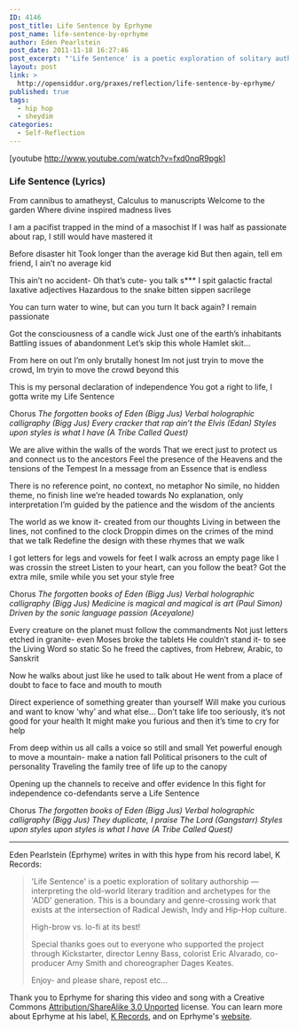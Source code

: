 ```yaml
---
ID: 4146
post_title: Life Sentence by Eprhyme
post_name: life-sentence-by-eprhyme
author: Eden Pearlstein
post_date: 2011-11-18 16:27:46
post_excerpt: "'Life Sentence' is a poetic exploration of solitary authorship — interpreting the old-world literary tradition and archetypes for the 'ADD' generation. This is a boundary and genre-crossing work that exists at the intersection of Radical Jewish, Indy and Hip-Hop culture."
layout: post
link: >
  http://opensiddur.org/praxes/reflection/life-sentence-by-eprhyme/
published: true
tags:
  - hip hop
  - sheydim
categories:
  - Self-Reflection
---
```

[youtube http://www.youtube.com/watch?v=fxd0nqR9pgk]
<div class="english">
<h3>Life Sentence (Lyrics)</h3>

From cannibus to amatheyst,
Calculus to manuscripts
Welcome to the garden
Where divine inspired madness lives

I am a pacifist trapped in the mind of a masochist
If I was half as passionate about rap,
I still would have mastered it

Before disaster hit
Took longer than the average kid
But then again, tell em friend,
I ain’t no average kid

This ain’t no accident-
Oh that’s cute- you talk s***
I spit galactic fractal laxative adjectives
Hazardous to the snake bitten sippen sacrilege

You can turn water to wine,
but can you turn It back again?
I remain passionate

Got the consciousness of a candle wick
Just one of the earth’s inhabitants
Battling issues of abandonment
Let’s skip this whole Hamlet skit…

From here on out I’m only brutally honest
Im not just tryin to move the crowd,
Im tryin to move the crowd beyond this

This is my personal declaration of independence
You got a right to life, I gotta write my Life Sentence

Chorus
<em>The forgotten books of Eden (Bigg Jus)
Verbal holographic calligraphy (Bigg Jus)
Every cracker that rap ain’t the Elvis (Edan)
Styles upon styles is what I have (A Tribe Called Quest)</em>

We are alive within the walls of the words
That we erect just to protect us and connect us to the ancestors
Feel the presence of the Heavens and the tensions of the Tempest
In a message from an Essence that is endless

There is no reference point, no context, no metaphor
No simile, no hidden theme, no finish line we’re headed towards
No explanation, only interpretation
I’m guided by the patience and the wisdom of the ancients

The world as we know it- created from our thoughts
Living in between the lines, not confined to the clock
Droppin dimes on the crimes of the mind that we talk
Redefine the design with these rhymes that we walk

I got letters for legs and vowels for feet
I walk across an empty page like I was crossin the street
Listen to your heart, can you follow the beat?
Got the extra mile, smile while you set your style free

Chorus
<em>The forgotten books of Eden (Bigg Jus)
Verbal holographic calligraphy (Bigg Jus)
Medicine is magical and magical is art (Paul Simon)
Driven by the sonic language passion (Aceyalone)</em>

Every creature on the planet must follow the commandments
Not just letters etched in granite- even Moses broke the tablets
He couldn’t stand it- to see the Living Word so static
So he freed the captives, from Hebrew, Arabic, to Sanskrit

Now he walks about just like he used to talk about
He went from a place of doubt to face to face and mouth to mouth

Direct experience of something greater than yourself
Will make you curious and want to know ‘why’ and what else…
Don’t take life too seriously, it’s not good for your health
It might make you furious and then it’s time to cry for help

From deep within us all calls a voice so still and small
Yet powerful enough to move a mountain- make a nation fall
Political prisoners to the cult of personality
Traveling the family tree of life up to the canopy

Opening up the channels to receive and offer evidence
In this fight for independence co-defendants serve a Life Sentence

Chorus
<em>The forgotten books of Eden (Bigg Jus)
Verbal holographic calligraphy (Bigg Jus)
They duplicate, I praise The Lord (Gangstarr)
Styles upon styles upon styles is what I have (A Tribe Called Quest)</em>
</div>

<hr />
Eden Pearlstein (Eprhyme) writes in with this hype from his record label, K Records:
<blockquote>
'Life Sentence' is a poetic exploration of solitary authorship — interpreting the old-world literary tradition and archetypes for the 'ADD' generation. This is a boundary and genre-crossing work that exists at the intersection of Radical Jewish, Indy and Hip-Hop culture.

High-brow vs. lo-fi at its best!

Special thanks goes out to everyone who supported the project through Kickstarter, director Lenny Bass, colorist Eric Alvarado, co-producer Amy Smith and choreographer Dages Keates.
  
Enjoy- and please share, repost etc...</blockquote>
Thank you to Eprhyme for sharing this video and song with a Creative Commons <a href="http://creativecommons.org/licenses/by-sa/3.0/">Attribution/ShareAlike 3.0 Unported</a> license. You can learn more about Eprhyme at his label, <a href="http://web.archive.org/web/20141002074217/http://krecs.com:80/artists/eprhyme-2/">K Records</a>, and on Eprhyme's <a href="http://www.eprhyme.com">website</a>.
